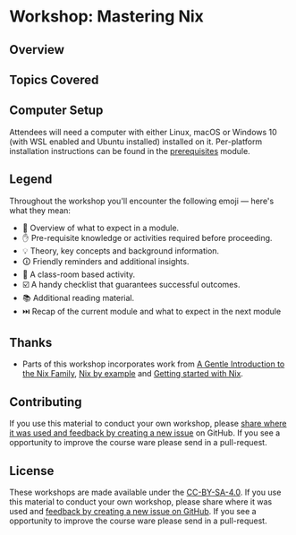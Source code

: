 # Workshop: Mastering Nix

## Overview

## Topics Covered


## Computer Setup

Attendees will need a computer with either Linux, macOS or Windows 10 (with WSL enabled and Ubuntu installed) installed on it. Per-platform installation instructions can be found in the [prerequisites][prerequisites] module.

## Legend

Throughout the workshop you'll encounter the following emoji — here's what they mean:

* 📖 Overview of what to expect in a module.
* ✋ Pre-requisite knowledge or activities required before proceeding.
* 💡 Theory, key concepts and background information.
* 🛈  Friendly reminders and additional insights.
* 🎯 A class-room based activity.
* ☑️ A handy checklist that guarantees successful outcomes.
* 📚 Additional reading material.
* ⏭️️ Recap of the current module and what to expect in the next module

## Thanks

* Parts of this workshop incorporates work from [A Gentle Introduction to the Nix Family](https://ebzzry.io/en/nix/), [Nix by example](https://jameshfisher.com/2014/09/28/nix-by-example/) and [Getting started with Nix](http://qfpl.io/posts/nix/getting-started-with-nix).

## Contributing

If you use this material to conduct your own workshop, please [share where it was used and feedback by creating a new issue][share-feedback] on GitHub. If you see a opportunity to improve the course ware please send in a pull-request.

## License

These workshops are made available under the [CC-BY-SA-4.0][license]. If you use this material to conduct your own workshop, please share where it was used and [feedback by creating a new issue on GitHub][share-feedback]. If you see a opportunity to improve the course ware please send in a pull-request.

<!-- in-line links -->
[license]: ../LICENSE.md
[share-feedback]: https://github.com/ghuntley/workshops/issues/new?labels=feedback%2C+untriaged&template=feedback.md
[prerequisites]: ./modules/00-prerequisites
